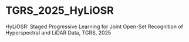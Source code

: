# TGRS_2025_HyLiOSR
HyLiOSR: Staged Progressive Learning for Joint Open-Set Recognition of Hyperspectral and LiDAR Data, TGRS, 2025
